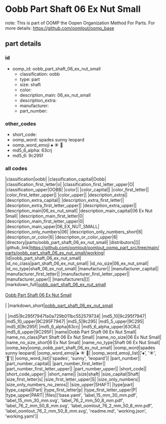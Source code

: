 # Oobb Part Shaft 06 Ex Nut Small  

note: This is part of OOMP the Oopen Organization Method For Parts. For more details: https://github.com/oomlout/oomp_base

##  part details





### id
* oomp_id: oobb_part_shaft_06_ex_nut_small
  * classification: oobb
  * type: part
  * size: shaft
  * color: 
  * description_main: 06_ex_nut_small
  * description_extra: 
  * manufacturer: 
  * part_number: 

### other_codes
* short_code: 
* oomp_word: spades sunny leopard
* oomp_word_emoji :spades: :sunny: :leopard:
* md5_6_alpha: 63crj
* md5_6: 9c295f

### all codes 
|classification|oobb|
|classification_capital|Oobb|
|classification_first_letter|o|
|classification_first_letter_upper|O|
|classification_upper|OOBB|
|color||
|color_capital||
|color_first_letter||
|color_first_letter_upper||
|color_upper||
|description_extra||
|description_extra_capital||
|description_extra_first_letter||
|description_extra_first_letter_upper||
|description_extra_upper||
|description_main|06_ex_nut_small|
|description_main_capital|06 Ex Nut Small|
|description_main_first_letter|0|
|description_main_first_letter_upper|0|
|description_main_upper|06_EX_NUT_SMALL|
|description_only_numbers|06|
|description_only_numbers_short|6|
|description_or_color|6|
|description_or_color_upper|6|
|directory|parts/oobb_part_shaft_06_ex_nut_small|
|distributors|[]|
|github_link|https://github.com/oomlout/oomlout_oomp_part_src/tree/main/parts/oobb_part_shaft_06_ex_nut_small/working|
|id|oobb_part_shaft_06_ex_nut_small|
|id_no_class|part_shaft_06_ex_nut_small|
|id_no_size|06_ex_nut_small|
|id_no_type|shaft_06_ex_nut_small|
|manufacturer||
|manufacturer_capital||
|manufacturer_first_letter||
|manufacturer_first_letter_upper||
|manufacturer_upper||
|manufacturers|[]|
|markdown_full|[oobb_part_shaft_06_ex_nut_small](https://github.com/oomlout/oomlout_oomp_part_src/tree/main/parts/oobb_part_shaft_06_ex_nut_small/working)<br>[](https://github.com/oomlout/oomlout_oomp_part_src/tree/main/parts/oobb_part_shaft_06_ex_nut_small/working)<br>[Oobb Part Shaft 06 Ex Nut Small](https://github.com/oomlout/oomlout_oomp_part_src/tree/main/parts/oobb_part_shaft_06_ex_nut_small/working)<br><br>|
|markdown_short|[oobb_part_shaft_06_ex_nut_small](https://github.com/oomlout/oomlout_oomp_part_src/tree/main/parts/oobb_part_shaft_06_ex_nut_small/working)<br><br>|
|md5|9c295f7947fa0a729b011bc552579734|
|md5_10|9c295f7947|
|md5_10_upper|9C295F7947|
|md5_5|9c295|
|md5_5_upper|9C295|
|md5_6|9c295f|
|md5_6_alpha|63crj|
|md5_6_alpha_upper|63CRJ|
|md5_6_upper|9C295F|
|name|Oobb Part Shaft 06 Ex Nut Small|
|name_no_class|Part Shaft 06 Ex Nut Small|
|name_no_size|06 Ex Nut Small|
|name_no_size_short|6 Ex Nut Small|
|name_no_type|Shaft 06 Ex Nut Small|
|oomp_key|oomp_oobb_part_shaft_06_ex_nut_small|
|oomp_word|spades sunny leopard|
|oomp_word_emoji|:spades: :sunny: :leopard:|
|oomp_word_emoji_list|[':spades:', ':sunny:', ':leopard:']|
|oomp_word_list|['spades', 'sunny', 'leopard']|
|part_number||
|part_number_capital||
|part_number_first_letter||
|part_number_first_letter_upper||
|part_number_upper||
|short_code||
|short_code_upper||
|short_name||
|size|shaft|
|size_capital|Shaft|
|size_first_letter|s|
|size_first_letter_upper|S|
|size_only_numbers||
|size_only_numbers_no_zeros||
|size_upper|SHAFT|
|type|part|
|type_capital|Part|
|type_first_letter|p|
|type_first_letter_upper|P|
|type_upper|PART|
|files|['base.yaml', 'label_15_mm_30_mm.pdf', 'label_15_mm_30_mm.svg', 'label_76_2_mm_50_8_mm.pdf', 'label_76_2_mm_50_8_mm.svg', 'label_oomlout_76_2_mm_50_8_mm.pdf', 'label_oomlout_76_2_mm_50_8_mm.svg', 'readme.md', 'working.json', 'working.yaml']|
